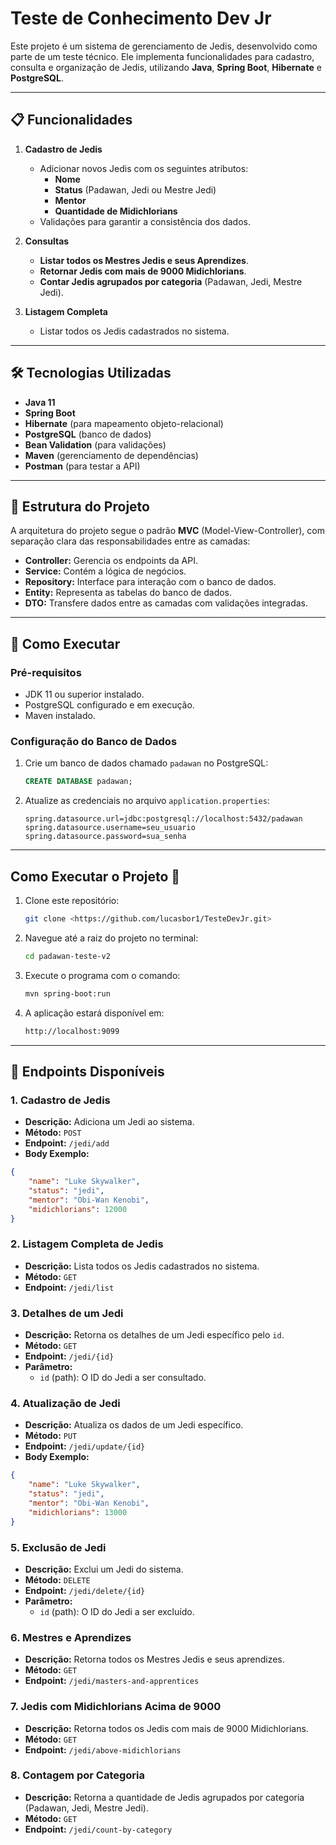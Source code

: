 # Teste de Conhecimento Dev Jr

Este projeto é um sistema de gerenciamento de Jedis, desenvolvido como parte de um teste técnico. Ele implementa funcionalidades para cadastro, consulta e organização de Jedis, utilizando **Java**, **Spring Boot**, **Hibernate** e **PostgreSQL**.

---

## 📋 Funcionalidades

1. **Cadastro de Jedis**
   - Adicionar novos Jedis com os seguintes atributos:
     - **Nome**
     - **Status** (Padawan, Jedi ou Mestre Jedi)
     - **Mentor**
     - **Quantidade de Midichlorians**
   - Validações para garantir a consistência dos dados.

2. **Consultas**
   - **Listar todos os Mestres Jedis e seus Aprendizes**.
   - **Retornar Jedis com mais de 9000 Midichlorians**.
   - **Contar Jedis agrupados por categoria** (Padawan, Jedi, Mestre Jedi).

3. **Listagem Completa**
   - Listar todos os Jedis cadastrados no sistema.

---

## 🛠️ Tecnologias Utilizadas

- **Java 11**
- **Spring Boot**
- **Hibernate** (para mapeamento objeto-relacional)
- **PostgreSQL** (banco de dados)
- **Bean Validation** (para validações)
- **Maven** (gerenciamento de dependências)
- **Postman** (para testar a API)
---

## 📁 Estrutura do Projeto

A arquitetura do projeto segue o padrão **MVC** (Model-View-Controller), com separação clara das responsabilidades entre as camadas:

- **Controller:** Gerencia os endpoints da API.
- **Service:** Contém a lógica de negócios.
- **Repository:** Interface para interação com o banco de dados.
- **Entity:** Representa as tabelas do banco de dados.
- **DTO:** Transfere dados entre as camadas com validações integradas.
---

## 🚀 Como Executar

### **Pré-requisitos**

- JDK 11 ou superior instalado.
- PostgreSQL configurado e em execução.
- Maven instalado.

### **Configuração do Banco de Dados**

1. Crie um banco de dados chamado `padawan` no PostgreSQL:

   ```sql
   CREATE DATABASE padawan;

2. Atualize as credenciais no arquivo `application.properties`:

   ```properties
   spring.datasource.url=jdbc:postgresql://localhost:5432/padawan
   spring.datasource.username=seu_usuario
   spring.datasource.password=sua_senha
---

## Como Executar o Projeto 🎉

1. Clone este repositório:
   ```bash
   git clone <https://github.com/lucasbor1/TesteDevJr.git>
   ```
   
2. Navegue até a raiz do projeto no terminal:
   ```bash
   cd padawan-teste-v2
   ```

3. Execute o programa com o comando:
   ```bash
   mvn spring-boot:run
   ```

3. A aplicação estará disponível em:
   ```bash
   http://localhost:9099
   ```
---

## 📄 Endpoints Disponíveis

### 1. Cadastro de Jedis
- **Descrição:** Adiciona um Jedi ao sistema.
- **Método:** `POST`
- **Endpoint:** `/jedi/add`
- **Body Exemplo:**

```json
{
    "name": "Luke Skywalker",
    "status": "jedi",
    "mentor": "Obi-Wan Kenobi",
    "midichlorians": 12000
}

```
### 2. Listagem Completa de Jedis
- **Descrição:** Lista todos os Jedis cadastrados no sistema.
- **Método:** `GET`
- **Endpoint:** `/jedi/list`
  
### 3. Detalhes de um Jedi
- **Descrição:** Retorna os detalhes de um Jedi específico pelo `id`.
- **Método:** `GET`
- **Endpoint:** `/jedi/{id}`
- **Parâmetro:** 
  - `id` (path): O ID do Jedi a ser consultado.
 
    
### 4. Atualização de Jedi
- **Descrição:** Atualiza os dados de um Jedi específico.
- **Método:** `PUT`
- **Endpoint:** `/jedi/update/{id}`
- **Body Exemplo:**
```json
{
    "name": "Luke Skywalker",
    "status": "jedi",
    "mentor": "Obi-Wan Kenobi",
    "midichlorians": 13000
}
```
### 5. Exclusão de Jedi
- **Descrição:** Exclui um Jedi do sistema.
- **Método:** `DELETE`
- **Endpoint:** `/jedi/delete/{id}`
- **Parâmetro:**
  - `id` (path): O ID do Jedi a ser excluído.
 
    
### 6. Mestres e Aprendizes
- **Descrição:** Retorna todos os Mestres Jedis e seus aprendizes.
- **Método:** `GET`
- **Endpoint:** `/jedi/masters-and-apprentices`

  
### 7. Jedis com Midichlorians Acima de 9000
- **Descrição:** Retorna todos os Jedis com mais de 9000 Midichlorians.
- **Método:** `GET`
- **Endpoint:** `/jedi/above-midichlorians`

### 8. Contagem por Categoria
- **Descrição:** Retorna a quantidade de Jedis agrupados por categoria (Padawan, Jedi, Mestre Jedi).
- **Método:** `GET`
- **Endpoint:** `/jedi/count-by-category`

